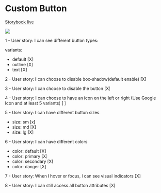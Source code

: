 # Custom Button

<a align='center' href='https://62807dcd24ab52003a6da7bc-laljnzwwju.chromatic.com/?path=/story/button--danger'>Storybook live</a>

<img src="https://imgur.com/W5Cbeya.gif" />

1 - User story: I can see different button types:

variants:

- default [X]
- outline [X]
- text [X]

2 - User story: I can choose to disable box-shadow(default enable) [X]

3 - User story: I can choose to disable the button [X]

4 - User story: I can choose to have an icon on the left or right (Use Google Icon and at least 5 variants) [ ]

5 - User story: I can have different button sizes

- size: sm [x]
- size: md [X]
- size: lg [X]

6 - User story: I can have different colors

- color: default [X]
- color: primary [X]
- color: secondary [X]
- color: danger [X]

7 - User story: When I hover or focus, I can see visual indicators [X]

8 - User story: I can still access all button attributes [X]
